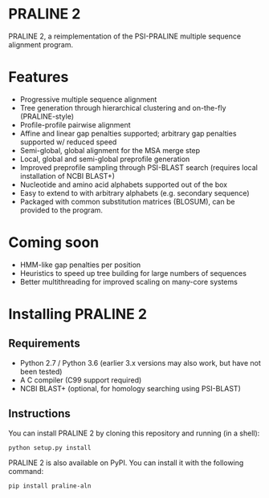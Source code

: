 # PRALINE 2

PRALINE 2, a reimplementation of the PSI-PRALINE multiple sequence alignment program.

# Features

* Progressive multiple sequence alignment
* Tree generation through hierarchical clustering and on-the-fly (PRALINE-style)
* Profile-profile pairwise alignment
* Affine and linear gap penalties supported; arbitrary gap penalties supported w/ reduced speed
* Semi-global, global alignment for the MSA merge step
* Local, global and semi-global preprofile generation
* Improved preprofile sampling through PSI-BLAST search (requires local installation of NCBI BLAST+)
* Nucleotide and amino acid alphabets supported out of the box
* Easy to extend to with arbitrary alphabets (e.g. secondary sequence)
* Packaged with common substitution matrices (BLOSUM), can be provided to the program.

# Coming soon

* HMM-like gap penalties per position
* Heuristics to speed up tree building for large numbers of sequences
* Better multithreading for improved scaling on many-core systems

# Installing PRALINE 2

## Requirements

* Python 2.7 / Python 3.6 (earlier 3.x versions may also work, but have not been tested)
* A C compiler (C99 support required)
* NCBI BLAST+ (optional, for homology searching using PSI-BLAST)

## Instructions

You can install PRALINE 2 by cloning this repository and running (in a shell):

`python setup.py install`

PRALINE 2 is also available on PyPI. You can install it with the following command:

`pip install praline-aln`
